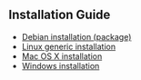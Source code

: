 ## Installation Guide

* [Debian installation (package)](debian.md)
* [Linux generic installation](linux.md)
* [Mac OS X installation](mac_os_x.md)
* [Windows installation](windows.md)
